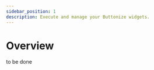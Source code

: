 ```yaml
---
sidebar_position: 1
description: Execute and manage your Buttonize widgets.
---
```


# Overview

to be done
